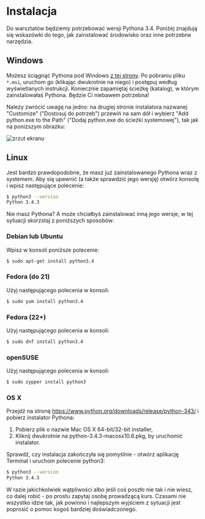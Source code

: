 # Instalacja

Do warsztatów będziemy potrzebować wersji Pythona 3.4. Poniżej znajdują się wskazówki do tego, jak zainstalować środowisko oraz inne potrzebne narzędzia.

## Windows

Możesz ściągnąć Pythona pod Windows [z tej strony](https://www.python.org/downloads/). Po pobraniu pliku `*.msi`, uruchom go (klikając dwukrotnie na niego) i postępuj według wyświetlanych instrukcji. Koniecznie zapamiętaj ścieżkę (katalog), w którym zainstalowałaś Pythona. Będzie Ci niebawem potrzebna!

Należy zwrócić uwagę na jedno: na drugiej stronie instalatora nazwanej "Customize" ("Dostosuj do potrzeb") przewiń na sam dół i wybierz "Add python.exe to the Path" ("Dodaj python.exe do ścieżki systemowej"), tak jak na poniższym obrazku:

![zrzut ekranu][zrzut]

[zrzut]: https://github.com/plpug/Microbit/raw/master/chapter00/img/1.png "zrzut ekranu"

## Linux
Jest bardzo prawdopodobne, że masz już zainstalowanego Pythona wraz z systemem. Aby się upewnić (a także sprawdzić jego wersję) otwórz konsolę i wpisz następujące polecenie:
```sh
$ python3 --version
Python 3.4.3
```
Nie masz Pythona? A może chciałbyś zainstalować inną jego wersje, w tej sytuacji skorzstaj z poniższych sposobów:

### Debian lub Ubuntu

Wpisz w konsoli poniższe polecenie:
```sh
$ sudo apt-get install python3.4
```

### Fedora (do 21)

Użyj następującego polecenia w konsoli:
```sh
$ sudo yum install python3.4
```
### Fedora (22+)

Użyj następującego polecenia w konsoli:
```sh
$ sudo dnf install python3.4
```
### openSUSE

Użyj następującego polecenia w konsoli:
```sh
$ sudo zypper install python3
```
### OS X

Przejdź na stronę https://www.python.org/downloads/release/python-343/ i pobierz instalator Pythona:

1. Pobierz plik o nazwie Mac OS X 64-bit/32-bit installer,
2. Kliknij dwukrotnie na python-3.4.3-macosx10.6.pkg, by uruchomić instalator.

Sprawdź, czy instalacja zakończyła się pomyślnie - otwórz aplikację Terminal i uruchom polecenie python3:
```sh
$ python3 --version
Python 3.4.3
```
W razie jakichkolwiek wątpliwości albo jeśli coś poszło nie tak i nie wiesz, co dalej robić - po prostu zapytaj osobę prowadzącą kurs. Czasami nie wszystko idzie tak, jak powinno i najlepszym wyjściem z sytuacji jest poprosić o pomoc kogoś bardziej doświadczonego.
